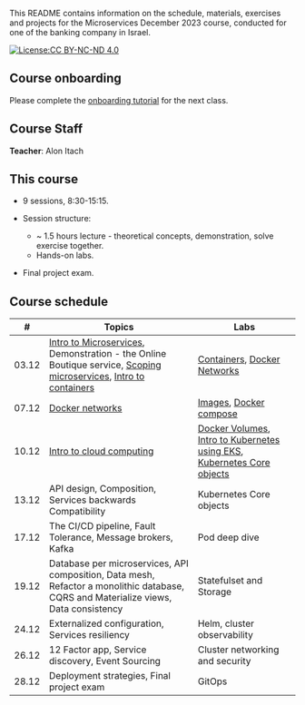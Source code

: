 This README contains information on the schedule, materials, exercises and projects for the Microservices December 2023 course, conducted for one of the banking company in Israel.

[![License:CC BY-NC-ND 4.0](https://img.shields.io/badge/License-CC%20BY--NC--ND%204.0-lightgrey.svg)](https://creativecommons.org/licenses/by-nc-nd/4.0/)


## Course onboarding

Please complete the [onboarding tutorial](tutorials/onboarding.md) for the next class.

## Course Staff

**Teacher**: Alon Itach

## This course

- 9 sessions, 8:30-15:15.

- Session structure:
  - ~ 1.5 hours lecture - theoretical concepts, demonstration, solve exercise together.
  - Hands-on labs. 

- Final project exam.

## Course schedule


| #  | Topics                                                                                                                                                                                                                                                                                                                                                            | Labs                                                                                                                                     | 
|----|-------------------------------------------------------------------------------------------------------------------------------------------------------------------------------------------------------------------------------------------------------------------------------------------------------------------------------------------------------------------|------------------------------------------------------------------------------------------------------------------------------------------|
| 03.12 | [Intro to Microservices](https://alonitac.github.io/Microservices23/slides/microservices_intro.html), Demonstration - the Online Boutique service, [Scoping microservices](https://alonitac.github.io/Microservices23/slides/microservices_scoping_services.html), [Intro to containers](https://alonitac.github.io/Microservices23/slides/containers_intro.html) | [Containers](tutorials/docker_containers.md), [Docker Networks](tutorials/docker_networking.md)                                          |   
| 07.12 | [Docker networks](https://alonitac.github.io/Microservices23/slides/docker_networking.html)                                                                                                                                                                                                                                                                       | [Images](tutorials/docker_images.md), [Docker compose](tutorials/docker_compose.md)                                                      | 
| 10.12 | [Intro to cloud computing](https://alonitac.github.io/Microservices23/slides/aws_intro.html)                                                                                                                                                                                                                                                                      | [Docker Volumes](tutorials/docker_volumes.md), [Intro to Kubernetes using EKS](tutorials/k8s_setup_and_intro_eks.md), [Kubernetes Core objects](tutorials/k8s_core_objects.md) | 
| 13.12 | API design, Composition, Services backwards Compatibility                                                                                                                                                                                                                                                                                                         | Kubernetes Core objects                                                                                                                  | 
| 17.12 | The CI/CD pipeline, Fault Tolerance, Message brokers, Kafka                                                                                                                                                                                                                                                                                                                             | Pod deep dive                                                                                                                            | 
| 19.12 | Database per microservices, API composition, Data mesh, Refactor a monolithic database, CQRS and Materialize views, Data consistency                                                                                                                                                                                                                              | Statefulset and Storage                                                                                                                  | 
| 24.12 | Externalized configuration, Services resiliency                                                                                                                                                                                                                                                                                                                   | Helm, cluster observability                                                                                                              | 
| 26.12 | 12 Factor app, Service discovery, Event Sourcing                                                                                                                                                                                                                                                                                                                  | Cluster networking and security                                                                                                          | 
| 28.12 | Deployment strategies, Final project exam                                                                                                                                                                                                                                                                                                                         | GitOps                                                                                                                                   | 


